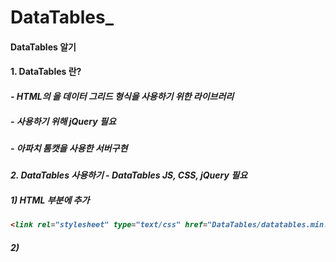 # DataTables_
#### DataTables 알기 
#### 1. DataTables 란?
##### - HTML의 <table>을 데이터 그리드 형식을 사용하기 위한 라이브러리
##### - 사용하기 위해 jQuery 필요
##### - 아파치 톰캣을 사용한 서버구현
#### 2. DataTables 사용하기 - DataTables JS, CSS, jQuery 필요
##### 1) HTML <head> 부분에 추가 
```HTML
<link rel="stylesheet" type="text/css" href="DataTables/datatables.min.css"/>
```
##### 2) <script> 코드 추가
```HTML
<script src="https://code.jquery.com/jquery-3.2.1.min.js"></script>
    <script type="text/javascript" src="DataTables/datatables.min.js"></script>
    <script>
        $(document).ready( function () {
        $('#example').DataTable();
        } ); 
    </script>
```
##### 3) html파일과 DataTables 파일을 `tomcat>webapps>ROOT`에 넣고 파일 실행! 
##### - 기본 예제 출력
!(C:\Users\82105\Desktop\dt\datatables.jpg)
---
#### 3. DataTables 관리하기
!(C:\Users\82105\Desktop\dt\function.jpg)
##### 1) 기능 숨기기
```HTML
<script>
        $(document).ready( function () {
        $('#example').DataTable({
            lenghtChange: false,  //표시 건수 기능 숨기기
            searching : false,  //검색 기능 숨기기
            ordering: false,  //정렬 기능 숨기기
            info : false,  //정보 표시 숨기기
            paging : false  //페이징 기능 숨기기
        });
        } ); 
    </script>
```
##### 2) 초기 항목 정렬하기 
```HTML
<script>
        $(document).ready( function () {
        $('#example').DataTable({
            order:[[0,"asc"], [1,"desc"]] //[[열번호,정렬순서]] (열번호는 0부터 시작)
            //첫번째 항목 오름차순 정렬 + 두번째 항목 내림차순 정렬
        });
        } ); 
    </script>
```
##### 3) 스크롤바와 넓이 설정
```HTML
<script>
        $(document).ready( function () {
        $('#example').DataTable({
            scrollX:true,
            scrollY:200,  //스크롤바 설정
            
            //열 넓이 설정
            columnDefs:[
                {targets :1, width :100 }  //두번째 항목 넓이를 100px로 설정
            ]
        });
        } ); 
    </script>
```
##### 4) 컬럼 항목 숨기기
```HTML
<script>
        $(document).ready( function () {
        $('#example').DataTable({
            scrollX:true,
            scrollY:200,  //스크롤바 설정

            columnDefs:[
                {targets:0, visible:false}, //1번째 항목의 열을 숨김
                {targest:1, width:100 }  //2번째 항목의 넓이를 100px로 설정
            ]
        });
        } ); 
    </script>
```
##### 5) 표시 건수 설정
```HTML
<script>
        $(document).ready( function () {
        $('#example').DataTable({
            lengthMenu:[10,20,30,40,50],  //표시건수를 10건 단위로 설정

            displayLength:50,  //기본 표시 건수를 50건으로 설정(표시할때 보여줄 기본값)
            scrollX:true,
            scrollY:200,
            columnDefs:[
                {targets:0, visible:false},
                {target:1, width:100}
            ]
        });
        } ); 
    </script>
```